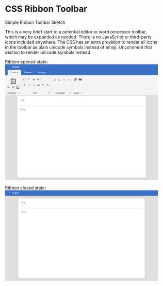 # CSS Ribbon Toolbar
Simple Ribbon Toolbar Sketch

This is a very brief start to a potential editor or word processor toolbar, which may be expanded as needed. There is no JavaScript or third-party icons included anywhere. The CSS has an extra provision to render all icons in the toolbar as plain unicode symbols instead of emoji. Uncomment that section to render unicode symbols instead.

Ribbon opened state:
![ribbon opened state](https://raw.githubusercontent.com/cypnk/CSS-Ribbon-Toolbar/main/ribbonopened.png)

Ribbon closed state:
![ribbon opened state](https://raw.githubusercontent.com/cypnk/CSS-Ribbon-Toolbar/main/ribbonclosed.png)


